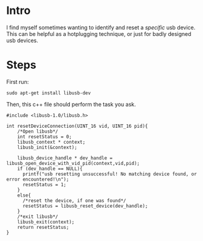 # Intro

I find myself sometimes wanting to identify and reset a *specific* usb device. 
This can be helpful as a hotplugging technique, or just for badly designed usb devices.

# Steps

First run:

```
sudo apt-get install libusb-dev
```

Then, this c++ file should perform the task you ask.
```
#include <libusb-1.0/libusb.h>

int resetDeviceConnection(UINT_16 vid, UINT_16 pid){
    /*Open libusb*/
    int resetStatus = 0;
    libusb_context * context;
    libusb_init(&context);
    
    libusb_device_handle * dev_handle = libusb_open_device_with_vid_pid(context,vid,pid);
    if (dev_handle == NULL){
      printf("usb resetting unsuccessful! No matching device found, or error encountered!\n");
      resetStatus = 1;
    }
    else{
      /*reset the device, if one was found*/
      resetStatus = libusb_reset_device(dev_handle);
    }
    /*exit libusb*/
    libusb_exit(context);
    return resetStatus;
}
```
